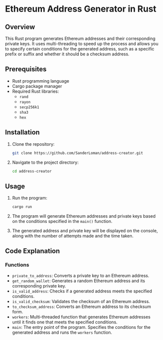 # Ethereum Address Generator in Rust

## Overview

This Rust program generates Ethereum addresses and their corresponding private keys. It uses multi-threading to speed up the process and allows you to specify certain conditions for the generated address, such as a specific prefix or suffix and whether it should be a checksum address.

## Prerequisites

- Rust programming language
- Cargo package manager
- Required Rust libraries:
  - `rand`
  - `rayon`
  - `secp256k1`
  - `sha3`
  - `hex`

## Installation

1. Clone the repository:
    ```bash
    git clone https://github.com/SanderLoman/address-creator.git
    ```

2. Navigate to the project directory:
    ```bash
    cd address-creator
    ```

## Usage

1. Run the program:
    ```bash
    cargo run
    ```

2. The program will generate Ethereum addresses and private keys based on the conditions specified in the `main()` function.

3. The generated address and private key will be displayed on the console, along with the number of attempts made and the time taken.

## Code Explanation

### Functions

- `private_to_address`: Converts a private key to an Ethereum address.
- `get_random_wallet`: Generates a random Ethereum address and its corresponding private key.
- `is_valid_address`: Checks if a generated address meets the specified conditions.
- `is_valid_checksum`: Validates the checksum of an Ethereum address.
- `to_checksum_address`: Converts an Ethereum address to its checksum form.
- `workers`: Multi-threaded function that generates Ethereum addresses until it finds one that meets the specified conditions.
- `main`: The entry point of the program. Specifies the conditions for the generated address and runs the `workers` function.
